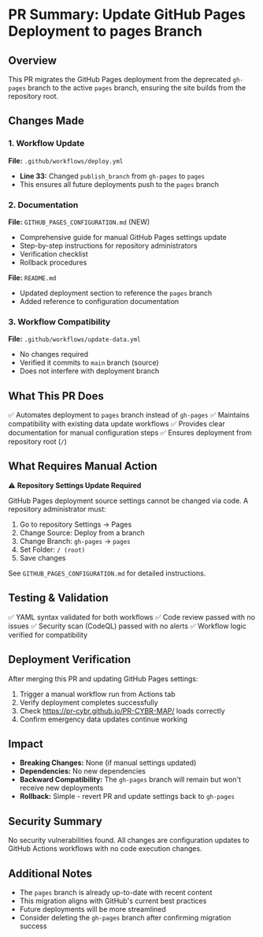 # PR Summary: Update GitHub Pages Deployment to pages Branch

## Overview
This PR migrates the GitHub Pages deployment from the deprecated `gh-pages` branch to the active `pages` branch, ensuring the site builds from the repository root.

## Changes Made

### 1. Workflow Update
**File:** `.github/workflows/deploy.yml`
- **Line 33:** Changed `publish_branch` from `gh-pages` to `pages`
- This ensures all future deployments push to the `pages` branch

### 2. Documentation
**File:** `GITHUB_PAGES_CONFIGURATION.md` (NEW)
- Comprehensive guide for manual GitHub Pages settings update
- Step-by-step instructions for repository administrators
- Verification checklist
- Rollback procedures

**File:** `README.md`
- Updated deployment section to reference the `pages` branch
- Added reference to configuration documentation

### 3. Workflow Compatibility
**File:** `.github/workflows/update-data.yml`
- No changes required
- Verified it commits to `main` branch (source)
- Does not interfere with deployment branch

## What This PR Does

✅ Automates deployment to `pages` branch instead of `gh-pages`
✅ Maintains compatibility with existing data update workflows
✅ Provides clear documentation for manual configuration steps
✅ Ensures deployment from repository root (`/`)

## What Requires Manual Action

⚠️ **Repository Settings Update Required**

GitHub Pages deployment source settings cannot be changed via code. A repository administrator must:

1. Go to repository Settings → Pages
2. Change Source: Deploy from a branch
3. Change Branch: `gh-pages` → `pages`
4. Set Folder: `/ (root)`
5. Save changes

See `GITHUB_PAGES_CONFIGURATION.md` for detailed instructions.

## Testing & Validation

✅ YAML syntax validated for both workflows
✅ Code review passed with no issues
✅ Security scan (CodeQL) passed with no alerts
✅ Workflow logic verified for compatibility

## Deployment Verification

After merging this PR and updating GitHub Pages settings:

1. Trigger a manual workflow run from Actions tab
2. Verify deployment completes successfully
3. Check https://pr-cybr.github.io/PR-CYBR-MAP/ loads correctly
4. Confirm emergency data updates continue working

## Impact

- **Breaking Changes:** None (if manual settings updated)
- **Dependencies:** No new dependencies
- **Backward Compatibility:** The `gh-pages` branch will remain but won't receive new deployments
- **Rollback:** Simple - revert PR and update settings back to `gh-pages`

## Security Summary

No security vulnerabilities found. All changes are configuration updates to GitHub Actions workflows with no code execution changes.

## Additional Notes

- The `pages` branch is already up-to-date with recent content
- This migration aligns with GitHub's current best practices
- Future deployments will be more streamlined
- Consider deleting the `gh-pages` branch after confirming migration success
